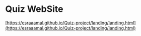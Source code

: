 
# Quiz WebSite 
[https://esraaamal.github.io/Quiz-project/landing/landing.html](https://esraaamal.github.io/Quiz-project/landing/landing.html)


